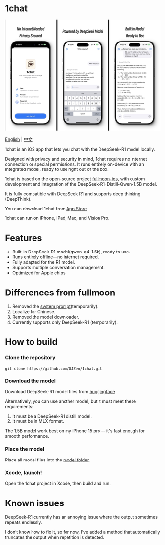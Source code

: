 # 1chat

![1chat_image](/doc/assets/1chat_en.jpg)

[English](readme.md) | [中文](readme_cn.md)

1chat is an iOS app that lets you chat with the DeepSeek-R1 model locally.

Designed with privacy and security in mind, 1chat requires no internet connection or special permissions. It runs entirely on-device with an integrated model, ready to use right out of the box.

1chat is based on the open-source project [fullmoon-ios](https://github.com/mainframecomputer/fullmoon-ios), with custom development and integration of the DeepSeek-R1-Distill-Qwen-1.5B model.

It is fully compatible with DeepSeek R1 and supports deep thinking (DeepThink).

You can download 1chat from [App Store](https://apps.apple.com/us/app/id6741682608)

1chat can run on iPhone, iPad, Mac, and Vision Pro.

# Features

* Built-in DeepSeek-R1 model(qwen-q4-1.5b), ready to use.
* Runs entirely offline—no internet required.
* Fully adapted for the R1 model.
* Supports multiple conversation management.
* Optimized for Apple chips.

# Differences from fullmoon

1. Removed the [system prompt](https://github.com/deepseek-ai/DeepSeek-R1?tab=readme-ov-file#usage-recommendations)(temporarily).
2. Localize for Chinese.
3. Removed the model downloader.
4. Currently supports only DeepSeek-R1 (temporarily).

# How to build

### Clone the repository

`git clone https://github.com/OJZen/1chat.git`

### Download the model

Download DeepSeek-R1 model files from [huggingface](https://huggingface.co/mlx-community/deepseek-r1-distill-qwen-1.5b) 

Alternatively, you can use another model, but it must meet these requirements:

1. It must be a DeepSeek-R1 distill model.
2. It must be in MLX format.

The 1.5B model work best on my iPhone 15 pro -- it's fast enough for smooth performance.

### Place the model

Place all model files into the [model folder](model).

### Xcode, launch!

Open the 1chat project in Xcode, then build and run.

# Known issues

DeepSeek-R1 currently has an annoying issue where the output sometimes repeats endlessly.

I don’t know how to fix it, so for now, I’ve added a method that automatically truncates the output when repetition is detected.